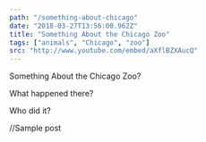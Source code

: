 ```yaml
---
path: "/something-about-chicago"
date: "2018-03-27T13:56:00.962Z"
title: "Something About the Chicago Zoo"
tags: ["animals", "Chicago", "zoo"]
src: "http://www.youtube.com/embed/aXflBZXAucQ"
---
```


Something About the Chicago Zoo?

What happened there?

Who did it?

//Sample post
